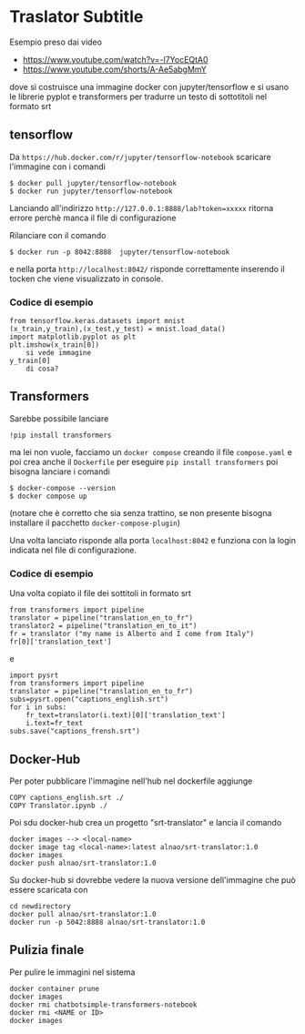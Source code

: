 # Traslator Subtitle
Esempio preso dai video
- https://www.youtube.com/watch?v=-l7YocEQtA0 
- https://www.youtube.com/shorts/A-Ae5abgMmY

dove si costruisce una immagine docker con jupyter/tensorflow e si usano le librerie pyplot e transformers per tradurre un testo di sottotitoli nel formato srt

## tensorflow
Da ```https://hub.docker.com/r/jupyter/tensorflow-notebook``` scaricare l'immagine con i comandi
```
$ docker pull jupyter/tensorflow-notebook
$ docker run jupyter/tensorflow-notebook
``` 
Lanciando all'indirizzo ```http://127.0.0.1:8888/lab?token=xxxxx``` ritorna errore perchè manca il file di configurazione

Rilanciare con il comando
```
$ docker run -p 8042:8888  jupyter/tensorflow-notebook
```
e nella porta 
```http://localhost:8042/```
risponde correttamente inserendo il tocken che viene visualizzato in console.


### Codice di esempio
```
from tensorflow.keras.datasets import mnist
(x_train,y_train),(x_test,y_test) = mnist.load_data()
import matplotlib.pyplot as plt
plt.imshow(x_train[0])
    si vede immagine
y_train[0]
    di cosa?
```

## Transformers
Sarebbe possibile lanciare 
```
!pip install transformers
```
ma lei non vuole, facciamo un ```docker compose``` creando il file ```compose.yaml``` e poi crea anche il ```Dockerfile``` per eseguire ```pip install transformers```
poi bisogna lanciare i comandi
```
$ docker-compose --version
$ docker compose up 
```
(notare che è corretto che sia senza trattino, se non presente bisogna installare il pacchetto ```docker-compose-plugin```)

Una volta lanciato risponde alla porta ```localhost:8042``` e funziona con la login indicata nel file di configurazione.


### Codice di esempio
Una volta copiato il file dei sottitoli in formato srt
```
from transformers import pipeline
translator = pipeline("translation_en_to_fr")
translator2 = pipeline("translation_en_to_it")
fr = translator ("my name is Alberto and I come from Italy")
fr[0]['translation_text']
```
e
```
import pysrt
from transformers import pipeline
translator = pipeline("translation_en_to_fr")
subs=pysrt.open("captions_english.srt")
for i in subs:
    fr_text=translator(i.text)[0]['translation_text']
    i.text=fr_text
subs.save("captions_frensh.srt")
```

## Docker-Hub
Per poter pubblicare l'immagine nell'hub nel dockerfile aggiunge
```
COPY captions_english.srt ./
COPY Translator.ipynb ./
```
Poi sdu docker-hub crea un progetto "srt-translator" e lancia il comando
```
docker images --> <local-name>
docker image tag <local-name>:latest alnao/srt-translator:1.0
docker images
docker push alnao/srt-translator:1.0
```
Su docker-hub si dovrebbe vedere la nuova versione dell'immagine che può essere scaricata con
```
cd newdirectory
docker pull alnao/srt-translator:1.0
docker run -p 5042:8888 alnao/srt-translator:1.0
```

## Pulizia finale
Per pulire le immagini nel sistema
```
docker container prune
docker images
docker rmi chatbotsimple-transformers-notebook
docker rmi <NAME or ID>
docker images
```